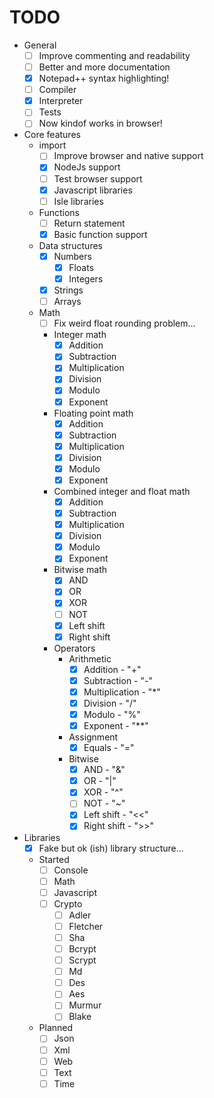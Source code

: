 # TODO

* General
    * [ ] Improve commenting and readability
    * [ ] Better and more documentation
    * [x] Notepad++ syntax highlighting!
    * [ ] Compiler
    * [x] Interpreter
    * [ ] Tests
    * [ ] Now kindof works in browser!
* Core features
    * import
        * [ ] Improve browser and native support
        * [x] NodeJs support
        * [ ] Test browser support
        * [x] Javascript libraries
        * [ ] Isle libraries
    * Functions
        * [ ] Return statement
        * [x] Basic function support
    * Data structures
        * [x] Numbers
            * [x] Floats
            * [x] Integers
        * [x] Strings
        * [ ] Arrays
    * Math
        * [ ] Fix weird float rounding problem...
        * Integer math
            * [x] Addition
            * [x] Subtraction
            * [x] Multiplication
            * [x] Division
            * [x] Modulo
            * [x] Exponent
        * Floating point math
            * [x] Addition
            * [x] Subtraction
            * [x] Multiplication
            * [x] Division
            * [x] Modulo
            * [x] Exponent
        * Combined integer and float math
            * [x] Addition
            * [x] Subtraction
            * [x] Multiplication
            * [x] Division
            * [x] Modulo
            * [x] Exponent
        * Bitwise math
            * [x] AND
            * [x] OR
            * [x] XOR
            * [ ] NOT
            * [x] Left shift
            * [x] Right shift
        * Operators
            * Arithmetic
                * [x] Addition - "+"
                * [x] Subtraction - "-"
                * [x] Multiplication - "\*"
                * [x] Division - "/"
                * [x] Modulo - "%"
                * [x] Exponent - "\**"
            * Assignment
                * [x] Equals - "="
            * Bitwise
                * [x] AND - "&"
                * [x] OR - "|"
                * [x] XOR - "^"
                * [ ] NOT - "~"
                * [x] Left shift - "<<"
                * [x] Right shift - ">>"
* Libraries
    * [x] Fake but ok (ish) library structure...
    * Started
        * [ ] Console
        * [ ] Math
        * [ ] Javascript
        * [ ] Crypto
            * [ ] Adler
            * [ ] Fletcher
            * [ ] Sha
            * [ ] Bcrypt
            * [ ] Scrypt
            * [ ] Md
            * [ ] Des
            * [ ] Aes
            * [ ] Murmur
            * [ ] Blake
    * Planned
        * [ ] Json
        * [ ] Xml
        * [ ] Web
        * [ ] Text
        * [ ] Time
